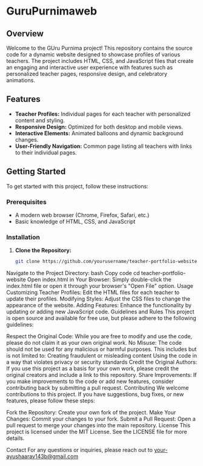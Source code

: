 # GuruPurnimaweb


## Overview

Welcome to the GUru Purnima project! This repository contains the source code for a dynamic website designed to showcase profiles of various teachers. The project includes HTML, CSS, and JavaScript files that create an engaging and interactive user experience with features such as personalized teacher pages, responsive design, and celebratory animations.

## Features

- **Teacher Profiles:** Individual pages for each teacher with personalized content and styling.
- **Responsive Design:** Optimized for both desktop and mobile views.
- **Interactive Elements:** Animated balloons and dynamic background changes.
- **User-Friendly Navigation:** Common page listing all teachers with links to their individual pages.

## Getting Started

To get started with this project, follow these instructions:

### Prerequisites

- A modern web browser (Chrome, Firefox, Safari, etc.)
- Basic knowledge of HTML, CSS, and JavaScript

### Installation

1. **Clone the Repository:**
   ```bash
   git clone https://github.com/yourusername/teacher-portfolio-website.git
Navigate to the Project Directory:
bash
Copy code
cd teacher-portfolio-website
Open index.html in Your Browser:
Simply double-click the index.html file or open it through your browser's "Open File" option.
Usage
Customizing Teacher Profiles: Edit the HTML files for each teacher to update their profiles.
Modifying Styles: Adjust the CSS files to change the appearance of the website.
Adding Features: Enhance the functionality by updating or adding new JavaScript code.
Guidelines and Rules
This project is open source and available for free use, but please adhere to the following guidelines:

Respect the Original Code: While you are free to modify and use the code, please do not claim it as your own original work.
No Misuse: The code should not be used for any malicious or harmful purposes. This includes but is not limited to:
Creating fraudulent or misleading content
Using the code in a way that violates privacy or security standards
Credit the Original Authors: If you use this project as a basis for your own work, please credit the original creators and include a link to this repository.
Share Improvements: If you make improvements to the code or add new features, consider contributing back by submitting a pull request.
Contributing
We welcome contributions to this project. If you have suggestions, bug fixes, or new features, please follow these steps:

Fork the Repository: Create your own fork of the project.
Make Your Changes: Commit your changes to your fork.
Submit a Pull Request: Open a pull request to merge your changes into the main repository.
License
This project is licensed under the MIT License. See the LICENSE file for more details.

Contact
For any questions or inquiries, please reach out to your-ayushaarav143b@gmail.com
